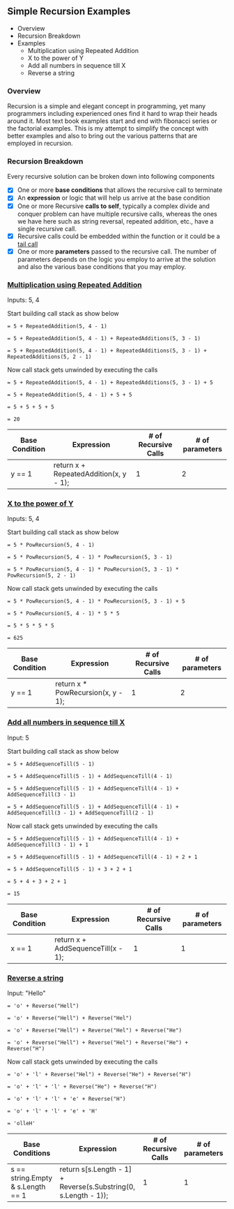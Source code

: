 ## Simple Recursion Examples
- Overview
- Recursion Breakdown
- Examples
   - Multiplication using Repeated Addition
   - X to the power of Y
   - Add all numbers in sequence till X
   - Reverse a string
   

### Overview

Recursion is a simple and elegant concept in programming, yet many programmers including experienced ones find it hard to wrap their heads around it. Most text book examples start and end with fibonacci series or the factorial examples. This is my attempt to simplify the concept with better examples and also to bring out the various patterns that are employed in recursion.

### Recursion Breakdown
Every recursive solution can be broken down into following components
- [X] One or more **base conditions** that allows the recursive call to terminate
- [X] An **expression** or logic that will help us arrive at the base condition
- [X] One or more Recursive **calls to self**, typically a complex divide and conquer problem can have multiple recursive calls, whereas the ones we have here such as string reversal, repeated addition, etc., have a single recursive call.
- [X] Recursive calls could be embedded within the function or it could be a [tail call](https://en.wikipedia.org/wiki/Tail_call)
- [X] One or more **parameters** passed to the recursive call. The number of parameters depends on the logic you employ to arrive at the solution and also the various base conditions that you may employ. 

### [Multiplication using Repeated Addition](https://github.com/1kautilya1/SimpleRecursionExamples/blob/master/SimpleRecursionExamples/Multiplication.cs)

Inputs: 5, 4

Start building call stack as show below

`= 5 + RepeatedAddition(5, 4 - 1)`

`= 5 + RepeatedAddition(5, 4 - 1) + RepeatedAdditions(5, 3 - 1)`

`= 5 + RepeatedAddition(5, 4 - 1) + RepeatedAdditions(5, 3 - 1) + RepeatedAdditions(5, 2 - 1)`

Now call stack gets unwinded by executing the calls

`= 5 + RepeatedAddition(5, 4 - 1) + RepeatedAdditions(5, 3 - 1) + 5`

`= 5 + RepeatedAddition(5, 4 - 1) + 5 + 5`

`= 5 + 5 + 5 + 5`

`= 20`

Base Condition | Expression | # of Recursive Calls | # of parameters
-------------- | ---------- | ------------------------- | --------------------
y == 1         | return x + RepeatedAddition(x, y - 1); | 1 | 2

### [X to the power of Y](https://github.com/1kautilya1/SimpleRecursionExamples/blob/master/SimpleRecursionExamples/PowRecursion.cs)

Inputs: 5, 4

Start building call stack as show below

`= 5 * PowRecursion(5, 4 - 1)`

`= 5 * PowRecursion(5, 4 - 1) * PowRecursion(5, 3 - 1)`

`= 5 * PowRecursion(5, 4 - 1) * PowRecursion(5, 3 - 1) * PowRecursion(5, 2 - 1)`


Now call stack gets unwinded by executing the calls

`= 5 * PowRecursion(5, 4 - 1) * PowRecursion(5, 3 - 1) + 5`

`= 5 * PowRecursion(5, 4 - 1) * 5 * 5`

`= 5 * 5 * 5 * 5`

`= 625`

Base Condition | Expression | # of Recursive Calls | # of parameters
-------------- | ---------- | ------------------------- | --------------------
y == 1         | return x * PowRecursion(x, y - 1); | 1 | 2


### [Add all numbers in sequence till X](https://github.com/1kautilya1/SimpleRecursionExamples/blob/master/SimpleRecursionExamples/AddSequence.cs)

Input: 5

Start building call stack as show below

`= 5 + AddSequenceTill(5 - 1)`

`= 5 + AddSequenceTill(5 - 1) + AddSequenceTill(4 - 1)`

`= 5 + AddSequenceTill(5 - 1) + AddSequenceTill(4 - 1) + AddSequenceTill(3 - 1)`

`= 5 + AddSequenceTill(5 - 1) + AddSequenceTill(4 - 1) + AddSequenceTill(3 - 1) + AddSequenceTill(2 - 1)`

Now call stack gets unwinded by executing the calls

`= 5 + AddSequenceTill(5 - 1) + AddSequenceTill(4 - 1) + AddSequenceTill(3 - 1) + 1`

`= 5 + AddSequenceTill(5 - 1) + AddSequenceTill(4 - 1) + 2 + 1`

`= 5 + AddSequenceTill(5 - 1) + 3 + 2 + 1`

`= 5 + 4 + 3 + 2 + 1`

`= 15`

Base Condition | Expression | # of Recursive Calls | # of parameters
-------------- | ---------- | ------------------------- | --------------------
x == 1         | return x + AddSequenceTill(x - 1); | 1 | 1

### [Reverse a string](https://github.com/1kautilya1/SimpleRecursionExamples/blob/master/SimpleRecursionExamples/StringReverse.cs)

Input: "Hello"

`= 'o' + Reverse("Hell")`

`= 'o' + Reverse("Hell") + Reverse("Hel")`

`= 'o' + Reverse("Hell") + Reverse("Hel") + Reverse("He")`

`= 'o' + Reverse("Hell") + Reverse("Hel") + Reverse("He") + Reverse("H")`


Now call stack gets unwinded by executing the calls

`= 'o' + 'l' + Reverse("Hel") + Reverse("He") + Reverse("H")`

`= 'o' + 'l' + 'l' + Reverse("He") + Reverse("H")`

`= 'o' + 'l' + 'l' + 'e' + Reverse("H")`

`= 'o' + 'l' + 'l' + 'e' + 'H'`

`= 'olleH'`

Base Conditions | Expression | # of Recursive Calls | # of parameters
-------------- | ---------- | ------------------------- | --------------------
s == string.Empty & s.Length == 1 | return s[s.Length - 1] + Reverse(s.Substring(0, s.Length - 1)); | 1 | 1

